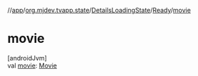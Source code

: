 //[app](../../../../index.md)/[org.mjdev.tvapp.state](../../index.md)/[DetailsLoadingState](../index.md)/[Ready](index.md)/[movie](movie.md)

# movie

[androidJvm]\
val [movie](movie.md): [Movie](../../../org.mjdev.tvapp.data/-movie/index.md)
